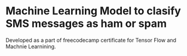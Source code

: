 # Machine Learning Model to clasify SMS messages as ham or spam
Developed as a part of freecodecamp certificate for Tensor Flow and Machnie Learnining.
